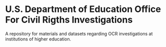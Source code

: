 # U.S. Department of Education Office For Civil Rigths Investigations
A repository for materials and datasets regarding OCR investigations at institutions of higher education. 
